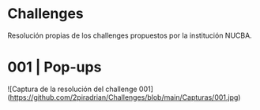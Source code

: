 # Challenges
Resolución propias de los challenges propuestos por la institución NUCBA.
# 001 | Pop-ups
![Captura de la resolución del challenge 001]
(https://github.com/2piradrian/Challenges/blob/main/Capturas/001.jpg) 
